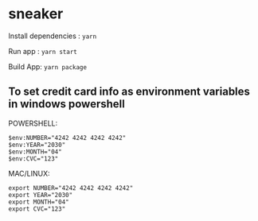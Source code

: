 # sneaker

Install dependencies :
`yarn`

Run app :
`yarn start`

Build App:
`yarn package`

## To set credit card info as environment variables in windows powershell

POWERSHELL:

```
$env:NUMBER="4242 4242 4242 4242"
$env:YEAR="2030"
$env:MONTH="04"
$env:CVC="123"
```

MAC/LINUX:

```
export NUMBER="4242 4242 4242 4242"
export YEAR="2030"
export MONTH="04"
export CVC="123"
```
